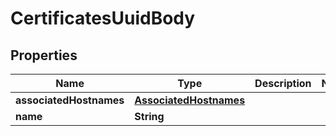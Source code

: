 # CertificatesUuidBody

## Properties
Name | Type | Description | Notes
------------ | ------------- | ------------- | -------------
**associatedHostnames** | [**AssociatedHostnames**](AssociatedHostnames.md) |  | 
**name** | **String** |  | 
